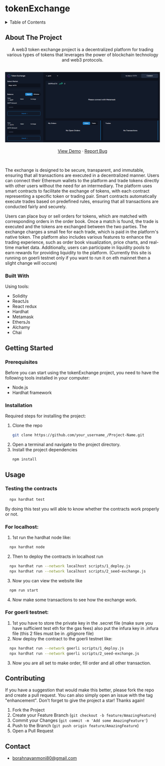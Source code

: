 # tokenExchange



<!-- TABLE OF CONTENTS -->
<details>
  <summary>Table of Contents</summary>
  <ol>
    <li>
      <a href="#about-the-project">About The Project</a>
      <ul>
        <li><a href="#built-with">Built With</a></li>
      </ul>
    </li>
    <li>
      <a href="#getting-started">Getting Started</a>
      <ul>
        <li><a href="#prerequisites">Prerequisites</a></li>
        <li><a href="#installation">Installation</a></li>
      </ul>
    </li>
    <li><a href="#usage">Usage</a></li>
    <li><a href="#contributing">Contributing</a></li>
    <li><a href="#contact">Contact</a></li>
  </ol>
</details>

<!-- ABOUT THE PROJECT -->
## About The Project


  <p align="center">
   A web3 token exchange project is a decentralized platform for trading various types of tokens that leverages the power of blockchain technology and web3 protocols.
    <br />
    <br />
    <div align="center">
    <img src="https://github.com/0xnayan/tokenExchange/blob/master/token.png" alt="Logo" >
    </a>
    <br/>
    <br/>
    <a href="https://cool-meadow-8598.on.fleek.co/">View Demo</a>
    ·
    <a href="https://github.com/0xnayan/tokenExchange/issues">Report Bug</a>
  </p>
</div>
</br>
<p>The exchange is designed to be secure, transparent, and immutable, ensuring that all transactions are executed in a decentralized manner. Users can connect their Ethereum wallets to the platform and trade tokens directly with other users without the need for an intermediary. The platform uses smart contracts to facilitate the exchange of tokens, with each contract representing a specific token or trading pair. Smart contracts automatically execute trades based on predefined rules, ensuring that all transactions are conducted fairly and securely.

Users can place buy or sell orders for tokens, which are matched with corresponding orders in the order book. Once a match is found, the trade is executed and the tokens are exchanged between the two parties. The exchange charges a small fee for each trade, which is paid in the platform's native token.
The platform also includes various features to enhance the trading experience, such as order book visualization, price charts, and real-time market data. Additionally, users can participate in liquidity pools to earn rewards for providing liquidity to the platform.
(Currently this site is running on goerli testnet only if you want to run it on eth mainnet then a slight change will occure)
</p>

### Built With
Using tools:

- Solidity
- ReactJs
- React redux
- Hardhat
- Metamask
- EthersJs
- Alchamy
- Chai

<!-- GETTING STARTED -->
## Getting Started

### Prerequisites

Before you can start using the tokenExchange project, you need to have the following tools installed in your computer:
- Node.js
- Hardhat framework


### Installation

Required steps for installing the project:

1. Clone the repo
   ```sh
   git clone https://github.com/your_username_/Project-Name.git
   ```
2. Open a terminal and navigate to the project directory.
3. Install the project dependencies
   ```sh
   npm install
   ```

<!-- USAGE EXAMPLES -->
## Usage
### Testing the contracts
 ```sh
   npx hardhat test
   ```
By doing this test you will able to know whether the contracts work properly or not.

### For localhost:
1. 1st run the hardhat node like:
 ```sh
   npx hardhat node
   ```
2. Then to deploy the contracts in localhost run
 ```sh
   npx hardhat run --network localhost scripts/1_deploy.js
   npx hardhat run --network localhost scripts/2_seed-exchange.js
   ```
3. Now you can view the website like
 ```sh
   npm run start
   ```
4. Now make some transactions to see how the exchange work.
### For goerli testnet:
1. 1st you have to store the private key in the .secret file (make sure you have sufficient test eth for the gas fees) also put the infura key in .infura file
(this 2 files must be in .gitignore file)
2. Now deploy the contract to the goerli testnet like:
 ```sh
   npx hardhat run --network goerli scripts/1_deploy.js
   npx hardhat run --network goerli scripts/2_seed-exchange.js
   ```
3. Now you are all set to make order, fill order and all other transaction.

<!-- CONTRIBUTING -->
## Contributing

If you have a suggestion that would make this better, please fork the repo and create a pull request. You can also simply open an issue with the tag "enhancement".
Don't forget to give the project a star! Thanks again!

1. Fork the Project
2. Create your Feature Branch (`git checkout -b feature/AmazingFeature`)
3. Commit your Changes (`git commit -m 'Add some AmazingFeature'`)
4. Push to the Branch (`git push origin feature/AmazingFeature`)
5. Open a Pull Request

<!-- CONTACT -->
## Contact

- borahnayanmoni80@gmail.com
